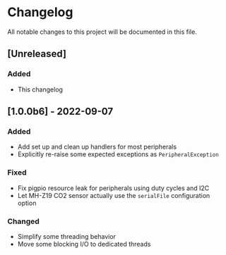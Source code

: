 # Changelog

All notable changes to this project will be documented in this file.

## [Unreleased]

### Added

- This changelog

## [1.0.0b6] - 2022-09-07

### Added

- Add set up and clean up handlers for most peripherals
- Explicitly re-raise some expected exceptions as `PeripheralException`

### Fixed

- Fix pigpio resource leak for peripherals using duty cycles and I2C
- Let MH-Z19 CO2 sensor actually use the `serialFile` configuration option

### Changed

- Simplify some threading behavior
- Move some blocking I/O to dedicated threads
